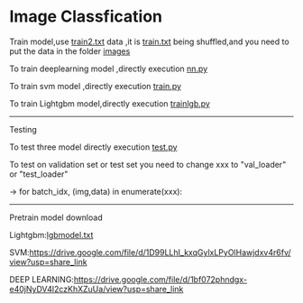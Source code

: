 # Image Classfication

Train model,use [train2.txt](https://github.com/Robert0831/Classfication/blob/main/train2.txt) data ,it is [train.txt](https://github.com/Robert0831/Classfication/blob/main/train.txt) being shuffled,and you need to put the data in the folder [images](https://github.com/Robert0831/Classfication/tree/main/images)

To train deeplearning  model ,directly execution [nn.py](https://github.com/Robert0831/Classfication/blob/main/nn.py)

To train svm model ,directly execution [train.py](https://github.com/Robert0831/Classfication/blob/main/train.py)

To train Lightgbm model,directly execution [trainlgb.py](https://github.com/Robert0831/Classfication/blob/main/trainlgb.py)

----------------------------------------------------------------------------
Testing

To test three model directly execution [test.py](https://github.com/Robert0831/Classfication/blob/main/test.py)

To test on validation set or test set you need to change xxx to "val_loader" or "test_loader"

->  for batch_idx, (img,data) in enumerate(xxx):

----------------------------------------------------------------------------

Pretrain model download

Lightgbm:[lgbmodel.txt](https://github.com/Robert0831/Classfication/blob/main/lgbmodel.txt)

SVM:https://drive.google.com/file/d/1D99LLhI_kxqGylxLPyOlHawjdxv4r6fv/view?usp=share_link

DEEP LEARNING:https://drive.google.com/file/d/1bf072phndgx-e40jNyDV4l2czKhXZuUa/view?usp=share_link
